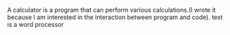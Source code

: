 A calculator is a program that can perform various calculations.(I wrote it because I am interested in the interaction between program and code).
test is a word processor
